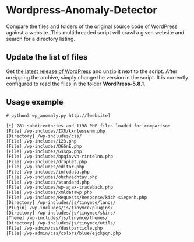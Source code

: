 # Wordpress-Anomaly-Detector
Compare the files and folders of the original source code of WordPress against a website. This multithreaded script will crawl a given website and search for a directory listing.

## Update the list of files

Get [the latest release of WordPress](https://github.com/WordPress/WordPress/releases) and unzip it next to the script. After unzipping the archive, simply change the version in the script. It is currently configured to read the files in the folder **WordPress-5.8.1**.

## Usage example
```
# python3 wp_anomaly.py http://[website]

[*] 281 subdirectories and 1198 PHP files loaded for comparison
[File] /wp-includes/IXR/kxnlessenm.php
[Directory] /wp-includes/css/
[File] /wp-includes/123.php
[File] /wp-includes/D66nE.php
[File] /wp-includes/GsKqG.php
[File] /wp-includes/bpqinvvh-rintelnn.php
[File] /wp-includes/droplet.php
[File] /wp-includes/editor.php
[File] /wp-includes/infodata.php
[File] /wp-includes/ohchvechtav.php
[File] /wp-includes/standard.php
[File] /wp-includes/wp-ajax-traceback.php
[File] /wp-includes/xmldatawp.php
[File] /wp-includes/Requests/Response/kich-siegenh.php
[Directory] /wp-includes/js/tinymce/langs/
[Plugin] /wp-includes/js/tinymce/plugins/
[Directory] /wp-includes/js/tinymce/skins/
[Theme] /wp-includes/js/tinymce/themes/
[Directory] /wp-includes/js/tinymce/utils/
[File] /wp-admin/css/dustparticle.php
[File] /wp-admin/css/colors/blue/ejckpqn.php
```
